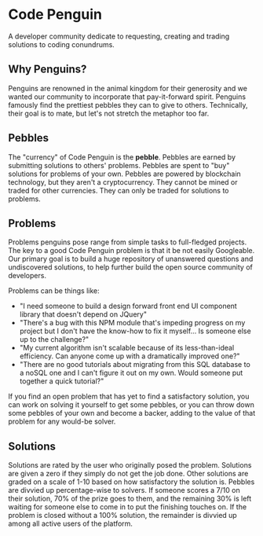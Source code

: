 # Code Penguin
A developer community dedicate to requesting, creating and trading solutions to coding conundrums.

## Why Penguins?
Penguins are renowned in the animal kingdom for their generosity and we wanted our community to incorporate that pay-it-forward spirit. Penguins famously find the prettiest pebbles they can to give to others. Technically, their goal is to mate, but let's not stretch the metaphor too far.

## Pebbles
The "currency" of Code Penguin is the **pebble**. Pebbles are earned by submitting solutions to others' problems. Pebbles are spent to "buy" solutions for problems of your own. Pebbles are powered by blockchain technology, but they aren't a cryptocurrency. They cannot be mined or traded for other currencies. They can only be traded for solutions to problems.

## Problems
Problems penguins pose range from simple tasks to full-fledged projects. The key to a good Code Penguin problem is that it be not easily Googleable. Our primary goal is to build a huge repository of unanswered questions and undiscovered solutions, to help further build the open source community of developers. 

Problems can be things like:
- "I need someone to build a design forward front end UI component library that doesn't depend on JQuery"
- "There's a bug with this NPM module that's impeding progress on my project but I don't have the know-how to fix it myself... Is someone else up to the challenge?"
- "My current algorithm isn't scalable because of its less-than-ideal efficiency. Can anyone come up with a dramatically improved one?"
- "There are no good tutorials about migrating from this SQL database to a noSQL one and I can't figure it out on my own. Would someone put together a quick tutorial?"

If you find an open problem that has yet to find a satisfactory solution, you can work on solving it yourself to get some pebbles, or you can throw down some pebbles of your own and become a backer, adding to the value of that problem for any would-be solver.

## Solutions
Solutions are rated by the user who originally posed the problem. Solutions are given a zero if they simply do not get the job done. Other solutions are graded on a scale of 1-10 based on how satisfactory the solution is. Pebbles are divvied up percentage-wise to solvers. If someone scores a 7/10 on their solution, 70% of the prize goes to them, and the remaining 30% is left waiting for someone else to come in to put the finishing touches on. If the problem is closed without a 100% solution, the remainder is divvied up among all active users of the platform.
